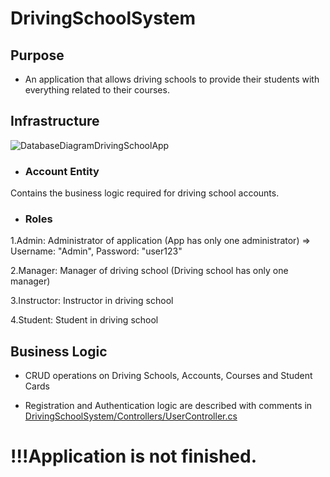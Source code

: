 # DrivingSchoolSystem

## Purpose

- An application that allows driving schools to provide their students with everything related to their courses.

## Infrastructure

![DatabaseDiagramDrivingSchoolApp](https://user-images.githubusercontent.com/117441759/207171108-75a6d28e-c6be-43e3-88ac-459aa427178d.PNG)

- ### Account Entity
Contains the business logic required for driving school accounts.

- ### Roles
1.Admin: Administrator of application (App has only one administrator) => Username: "Admin", Password: "user123"

2.Manager: Manager of driving school (Driving school has only one manager)

3.Instructor: Instructor in driving school

4.Student: Student in driving school

## Business Logic

- CRUD operations on Driving Schools, Accounts, Courses and Student Cards

- Registration and Authentication logic are described with comments in [DrivingSchoolSystem/Controllers/UserController.cs](https://github.com/Zahari-V/DrivingSchoolSystem/blob/master/DrivingSchoolSystem/Controllers/UserController.cs)

# !!!Application is not finished.